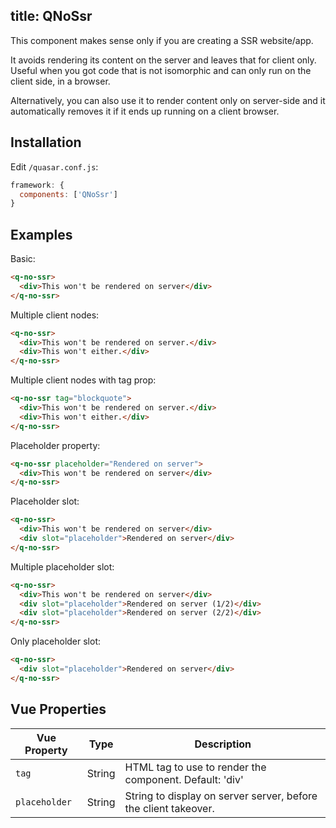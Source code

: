 title: QNoSsr
---
This component makes sense only if you are creating a SSR website/app.

It avoids rendering its content on the server and leaves that for client only. Useful when you got code that is not isomorphic and can only run on the client side, in a browser.

Alternatively, you can also use it to render content only on server-side and it automatically removes it if it ends up running on a client browser.

## Installation
Edit `/quasar.conf.js`:
```js
framework: {
  components: ['QNoSsr']
}
```

## Examples
Basic:
```html
<q-no-ssr>
  <div>This won't be rendered on server</div>
</q-no-ssr>
```

Multiple client nodes:
```html
<q-no-ssr>
  <div>This won't be rendered on server.</div>
  <div>This won't either.</div>
</q-no-ssr>
```

Multiple client nodes with tag prop:
```html
<q-no-ssr tag="blockquote">
  <div>This won't be rendered on server.</div>
  <div>This won't either.</div>
</q-no-ssr>
```

Placeholder property:
```html
<q-no-ssr placeholder="Rendered on server">
  <div>This won't be rendered on server</div>
</q-no-ssr>
```

Placeholder slot:
```html
<q-no-ssr>
  <div>This won't be rendered on server</div>
  <div slot="placeholder">Rendered on server</div>
</q-no-ssr>
```

Multiple placeholder slot:
```html
<q-no-ssr>
  <div>This won't be rendered on server</div>
  <div slot="placeholder">Rendered on server (1/2)</div>
  <div slot="placeholder">Rendered on server (2/2)</div>
</q-no-ssr>
```

Only placeholder slot:
```html
<q-no-ssr>
  <div slot="placeholder">Rendered on server</div>
</q-no-ssr>
```

## Vue Properties
| Vue Property | Type | Description |
| --- | --- | --- |
| `tag` | String | HTML tag to use to render the component. Default: 'div' |
| `placeholder` | String | String to display on server server, before the client takeover. |

